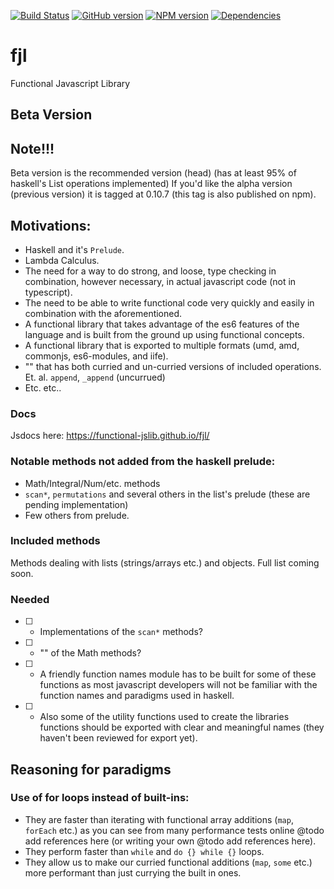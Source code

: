 [![Build Status](https://travis-ci.org/functional-jslib/fjl.png)](https://travis-ci.org/functional-jslib/fjl)
[![GitHub version](https://badge.fury.io/gh/functional-jslib%2Ffjl.svg)](http://badge.fury.io/gh/functional-jslib%2Ffjl)
[![NPM version](https://badge.fury.io/js/fjl.svg)](http://badge.fury.io/js/fjl)
[![Dependencies](https://david-dm.org/functional-jslib/fjl.png)](https://david-dm.org/functional-jslib/fjl)
# fjl
Functional Javascript Library

## Beta Version

## Note!!!
Beta version is the recommended version (head) (has at least 95% of haskell's List operations implemented)
If you'd like the alpha version (previous version) it is tagged at 0.10.7 (this tag is also published on npm).

## Motivations:
- Haskell and it's `Prelude`.
- Lambda Calculus.
- The need for a way to do strong, and loose, type checking in combination,
however necessary, in actual javascript code (not in typescript).
- The need to be able to write functional code very quickly and
easily in combination with the aforementioned.
- A functional library that takes advantage of the es6 features of the language
and is built from the ground up using functional concepts.
- A functional library that is exported to multiple formats
(umd, amd, commonjs, es6-modules, and iife).
- "" that has both curried and un-curried versions of included operations.  Et. al. `append`, `_append` (uncurrued)
- Etc. etc..

### Docs
Jsdocs here:
https://functional-jslib.github.io/fjl/

### Notable methods not added from the haskell prelude:
- Math/Integral/Num/etc. methods
- `scan*`, `permutations` and several others in the list's prelude (these are pending implementation)
- Few others from prelude.

### Included methods
Methods dealing with lists (strings/arrays etc.) and objects.
Full list coming soon.

### Needed
- [ ] - Implementations of the `scan*` methods?
- [ ] - "" of the Math methods?
- [ ] - A friendly function names module has to be built
for some of these functions as most javascript developers
will not be familiar with the function names and paradigms
used in haskell.
- [ ] - Also some of the utility functions used to create
the libraries functions should be exported with clear and meaningful
names (they haven't been reviewed for export yet).

## Reasoning for paradigms
### Use of for loops instead of built-ins:
- They are faster than iterating with functional array additions (`map`, `forEach` etc.)
as you can see from many performance tests online @todo add references here
(or writing your own @todo add references here).
- They perform faster than `while` and `do {} while {}` loops.
- They allow us to make our curried functional additions (`map`, `some` etc.)
more performant than just currying the built in ones.

